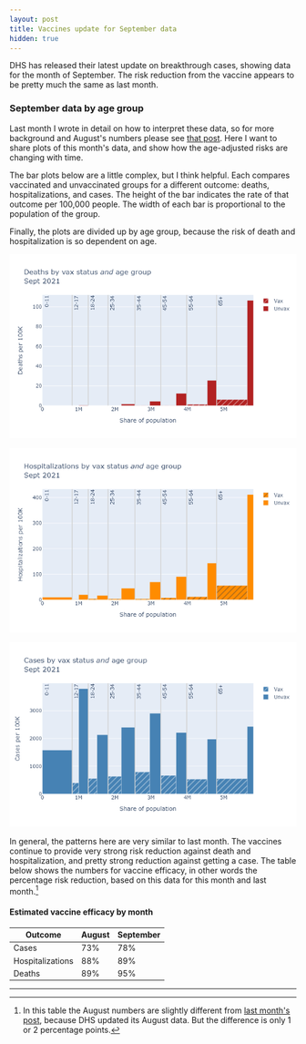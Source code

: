 ```yaml
---
layout: post
title: Vaccines update for September data
hidden: true
---
```


DHS has released their latest update on breakthrough cases, showing data for the month of September. The risk reduction from the vaccine appears to be pretty much the same as last month.

### September data by age group
Last month I wrote in detail on how to interpret these data, so for more background and August's numbers please see [that post](2021-09-23-vaccines-yes-still-work.md). Here I want to share plots of this month's data, and show how the age-adjusted risks are changing with time.

The bar plots below are a little complex, but I think helpful. Each compares vaccinated and unvaccinated groups for a different outcome: deaths, hospitalizations, and cases. The height of the bar indicates the rate of that outcome per 100,000 people. The width of each bar is proportional to the population of the group. 

Finally, the plots are divided up by age group, because the risk of death and hospitalization is so dependent on age. 

![Deaths age stratified](../assets/VaxBarAge-Deaths-StratAge_2021-10-15.png)

![Hospitalizations age stratified](../assets/VaxBarAge-Hospitalizations-StratAge_2021-10-15.png)

![Cases age stratified](../assets/VaxBarAge-Cases-StratAge_2021-10-15.png)

In general, the patterns here are very similar to last month. The vaccines continue to provide very strong risk reduction against death and hospitalization, and pretty strong reduction against getting a case. The table below shows the numbers for vaccine efficacy, in other words the percentage risk reduction, based on this data for this month and last month.[^Disclaimer]

#### Estimated vaccine efficacy by month
Outcome | August | September
------- | ------ | ---------
Cases   | 73%    | 78%
Hospitalizations | 88% | 89%
Deaths  | 89%    | 95%

---
[^Disclaimer]: In this table the August numbers are slightly different from [last month's post](https://covid-wisconsin.com/2021/09/23/vaccines-yes-still-work/#age-adjusted-numbers), because DHS updated its August data. But the difference is only 1 or 2 percentage points.
